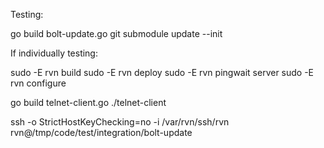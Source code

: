 Testing:

go build bolt-update.go
git submodule update --init


If individually testing:

sudo -E rvn build
sudo -E rvn deploy
sudo -E rvn pingwait server
sudo -E rvn configure

go build telnet-client.go
./telnet-client

ssh -o StrictHostKeyChecking=no -i /var/rvn/ssh/rvn rvn@/tmp/code/test/integration/bolt-update

